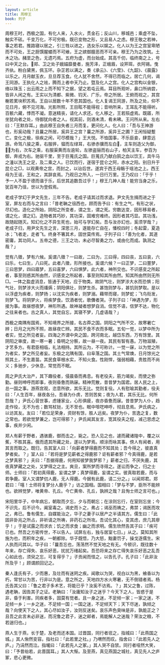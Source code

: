 ```yaml
---
layout: article
title: 周穆王
book: 列子
---
```


周穆王时，西极之国，有化人来，入水火，贯金石；反山川，移城邑；乘虚不坠，触实不硋。千变万化，不可穷极。既已变物之形，又且易人之虑。穆王敬之若神，事之若君。推路寝以居之，引三牲以进之，选女乐以娱之。化人以为王之宫室卑陋而不可处，王之厨馔腥蝼而不可飨，王之嫔御膻恶而不可亲。穆王乃为之改筑。土木之功。赭垩之色，无遗巧焉。五府为虚，而台始成。其高千仞，临终南之上，号曰中天之台。𥳑郑、卫之处子娥媌靡曼者，施芳泽，正蛾眉，设笄珥，衣阿锡。曳齐纨。粉白黛黑，佩玉环。杂芷若以满之，奏《承云》、《六莹》、《九韶》、《晨露》以乐之。月月献玉衣，旦旦荐玉食。化人犹不舍然，不得已而临之。居亡几何，谒王同游。王执化人之袪，腾而上者中天乃止。暨及化人之宫。化人之宫构以金银，络以珠玉；出云雨之上而不知下之据，望之若屯云焉。耳目所观听，鼻口所纳尝，皆非人闲之有。王实以为清都、紫微、钧天、广乐，帝之所居。王俯而视之，其宫榭若累块积苏焉。王自以居数十年不思其国也。化人复谒王同游，所及之处，仰不见日月，俯不见河海。光影所照，王目眩不能得视；音响所来，王耳乱不能得听。百骸六藏，悸而不凝。意迷精丧，请化人求还。化人移之，王若殒虚焉。既寤，所坐犹向者之处，侍御犹向者之人。视其前，则酒未清，肴未昲。王问所从来。左右曰：「王默存耳。」由此穆王自失者三月而复。更问化人。化人曰：「吾与王神游也，形奚动哉？且曩之所居，奚异王之宫？曩之所游，奚异王之圃？王闲恒疑蹔亡。变化之极，徐疾之闲，可尽模哉？」王大悦。不恤国事，不乐臣妾，肆意远游。命驾八骏之乘，右服骅，骝而左绿耳，右骖赤骥而左白𣚘，主车则造父为御，𧮼𠜦为右，次车之乘，右服渠黄而左逾轮，左骖盗骊而右山子，柏天主车，参百为御，奔戎为右。驰驱千里，至于巨蒐氏之国。巨蒐氏乃献白鹄之血以饮王，具牛马之湩以洗王之足，及二乘之人。已饮而行，遂宿于昆仑之阿，赤水之阳。别日升于昆仑之□，以观黄帝之宫，而封之，以诒后世。遂宾于西王母觞于瑶池之上。西王母为王谣，王和之，其辞哀焉。乃观日之所入，一日行万里。王乃叹曰：「于乎！予一人不盈于德而谐于乐，后世其追数吾过乎！」穆王几神人哉！能穷当身之乐，犹百年乃徂，世以为登假焉。

老成子学幻于尹文先生，三年不告。老成子请其过而求退。尹文先生揖而进之于室，屏左右而与之言曰：「昔老聃之徂西也，顾而告予曰：有生之气，有形之状，尽幻也。造化之所始，阴阳之所变者，谓之生，谓之死。穷数达变，因形移易者，谓之化，谓之幻。造物者其巧妙，其功深，固难穷难终。因形者其巧显。其功浅，故随起随灭。知幻化之不异生死也，始可与学幻矣。吾与汝亦幻也，奚须学哉？」老成子归，用尹文先生之言，深思三月，遂能存亡自在，憣校四时；冬起雷，夏造冰；飞者走，走者飞。终身不箸其术，固世莫传焉。子列子曰：「善为化者，其道密庸，其功同人。五帝之德，三王之功，未必尽智勇之力，或由化而成。孰测之哉？」

觉有八徵，梦有六候。奚谓八徵？一曰故，二曰为，三曰得，四曰丧，五曰哀，六曰乐，七曰生，八曰死。此者八徵，形所接也。奚谓六候？一曰正梦，二曰蘁梦，三曰思梦，四曰寤梦，五曰喜梦，六曰惧梦。此六者，神所交也。不识感变之所起者，事至则惑其所由然，识感变之所起者，事至则知其所由然。知其所由然则无所□。一体之盈虚消息，皆通于天地，应于物类。故阴气壮，则梦涉大水而恐惧；阳气壮，则梦涉大火而燔焫；阴阳俱壮，则梦生杀。甚饱则梦与，甚饥则梦取。是以以浮虚为疾者，则梦扬；以沈实为疾者，则梦溺。藉带而寝，则梦蛇；飞鸟衔发，则梦飞。将阴梦火，将疾梦食。饮酒者忧，歌儛者哭。子列子曰：「神遇为梦，形接为事。故昼想夜梦，神形所遇。故神凝者想梦自消。信觉不语，信梦不达，物化之往来者也。古之真人，其觉自忘，其寝不梦，几虚语哉？」

西极之南隅有国焉，不知境界之所接，名古莽之国。阴阳之气所不交，故寒暑亡辨；日月之光所不照，故昼夜亡辨。其民不食不衣而多眠。五旬一觉，以梦中所为者实，觉之所见者妄。四海之齐谓中央之国，跨河南北，越岱东西，万有馀里。其阴阳之审度，故一寒一暑；昏明之分察，故一昼一夜。其民有智有愚。万物滋殖，才艺多方。有君臣相临，礼法相持。其所云为，不可称计。一觉一寐，以为觉之所为者实，梦之所见者妄。东极之北隅有国，曰阜落之国。其土气常燠，日月馀光之照其土，不生嘉苗。其民食草根水实，不知火食。性刚悍，强弱相藉，贵胜而不尚义；多驰步，少休息，常觉而不眠。

周之尹氏大治产，其下趣役者，侵晨昏而弗息。有老役夫，筋力竭矣，而使之弥勤。昼则呻呼而即事，夜则昏惫而熟寐。精神荒散，昔昔梦为国君。居人民之上，总一国之事。游燕宫观，恣意所欲，其乐无比。觉则复役。人有慰喻其勤者，役夫曰：「人生百年，昼夜各分。吾昼为仆虏，苦则苦矣；夜为人君，其乐无比。何所怨哉？」尹氏心营世事，虑锺家业，心形俱疲，夜亦昏惫而寐。昔昔梦为人仆，趋走作役，无不为也；数骂杖挞，无不至也。眠中啽呓呻呼，彻且息焉。尹氏病之，以访其友。友曰：「若位足荣身，资财有馀，胜人远矣。夜梦为仆，苦逸之复，数之常也。若欲觉梦兼之，岂可得邪？」尹氏闻其友言，宽其役夫之程，减己思虑之事，疾并少闲。

郑人有薪于野者，遇骇鹿，御而击之，毙之。恐人见之也，遽而藏诸隍中，覆之以蕉，不胜其喜。俄而遗其所藏之处，遂以为梦焉。顺涂而咏其事。傍人有闻者，用其言而取之。既归，告其室人曰：「向薪者梦得鹿而不知其处；吾今得之，彼直真梦者矣。？」室人曰：「若将是梦见薪者之得鹿邪？讵有薪者邪？今真得鹿，是若之梦真邪？」夫曰：「吾据得鹿，何用知彼梦我梦邪？」薪者之归，不厌失鹿，其夜真梦藏之之处，又梦得之之主。爽旦，案所梦而寻得之。遂讼而争之，归之士师。士师曰：「若初真得鹿，妄谓之梦；真梦得鹿，妄谓之实。彼真取若鹿，而与若争鹿。室人又谓梦仞人鹿，无人得鹿。今据有此鹿，请二分之。」以闻郑君。郑君曰：「嘻！士师将复梦分人鹿乎？」访之国相。国相曰：「梦与不梦，臣所不能辨也。欲辨觉梦，唯黄帝、孔丘。今亡黄帝、孔丘，孰辨之哉？且恂士师之言可也。」

宋阳里华子，中年病忘，朝取而夕忘，夕与而朝忘；在涂则忘行，在室则忘坐；今不识先，后不识今。阖室毒之。谒史而卜之，弗占；谒巫而祷之，弗禁；谒医而攻之，弗已。鲁有儒生，自媒能治之，华子之妻子以居产之半请其方。儒生曰：「此固非卦兆之所占，非祈请之所祷，非药石之所攻。吾试化其心，变其虑，庶几其瘳乎！」于是试露之而求衣；饥之而求食；幽之而求明。儒生欣然告其子曰：「疾可已也。然吾之方密传世，不以告人。试屏左右，独与居室七日。」从之。莫知其所施为也，而积年之疾，一朝都除。华子既悟，乃大怒，黜妻罚子，操戈逐儒生。宋人执而问其以。华子曰：「曩吾忘也，荡荡然不觉天地之有无。今顿识，既往数十年来，存亡得失、哀乐好恶，扰扰万绪起矣。吾恐将来之存亡得失哀乐好恶之乱吾心如此也，须臾之忘，可复得乎？」子贡闻而怪之，以告孔子。孔子曰：「此非汝所及乎！」顾谓颜回记之。

秦人逢氏有子，少而惠，及壮而有迷罔之疾。闻歌以为哭，视白以为黑，飨香以为朽，常甘以为苦，行非以为是。意之所之，天地四方水火寒暑，无不倒错者焉。杨氏告其父曰：「鲁之君子多术艺，将能已乎？汝奚不访焉。？」其父之鲁，过陈，遇老聃，因告其子之证。老聃曰：「汝庸知汝子之迷乎？今天下之人，皆惑于是非，昏于利害。同疾者多，固莫有觉者。且一身之迷，不足倾一家；一家之迷，不足倾一乡；一乡之迷，不足倾一国；一国之迷，不足倾天下；天下尽迷，孰倾之哉？向使天下之人，其心尽如汝子，汝则反迷矣。哀乐声色臭味是非，孰能正之？且吾之此言未必非迷，而况鲁之君子，迷之邮者，焉能解人之迷哉？荣汝之粮，不若遄归也。」

燕人生于燕，长于楚，及老而还本国。过晋国，同行者诳之，指城曰：「此燕国之城。」其人愀然变容。指社曰：「此若里之社。」乃喟然而叹。指舍曰：「此若先人之庐。」乃涓然而泣。指壠曰：「此若先人之冢。」其人哭不自禁。同行者哑然大笑，曰：「予昔绐若，此晋国耳。」其人大惭。及至燕，真见燕国之城社，真见先人之庐冢，悲心更微。

